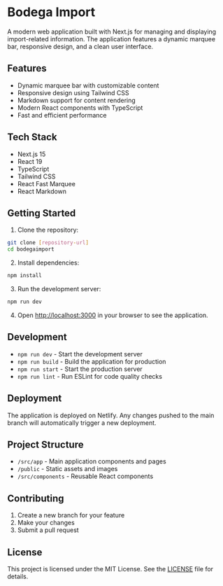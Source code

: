 # Bodega Import

A modern web application built with Next.js for managing and displaying import-related information. The application features a dynamic marquee bar, responsive design, and a clean user interface.

## Features

- Dynamic marquee bar with customizable content
- Responsive design using Tailwind CSS
- Markdown support for content rendering
- Modern React components with TypeScript
- Fast and efficient performance

## Tech Stack

- Next.js 15
- React 19
- TypeScript
- Tailwind CSS
- React Fast Marquee
- React Markdown

## Getting Started

1. Clone the repository:

```bash
git clone [repository-url]
cd bodegaimport
```

2. Install dependencies:

```bash
npm install
```

3. Run the development server:

```bash
npm run dev
```

4. Open [http://localhost:3000](http://localhost:3000) in your browser to see the application.

## Development

- `npm run dev` - Start the development server
- `npm run build` - Build the application for production
- `npm run start` - Start the production server
- `npm run lint` - Run ESLint for code quality checks

## Deployment

The application is deployed on Netlify. Any changes pushed to the main branch will automatically trigger a new deployment.

## Project Structure

- `/src/app` - Main application components and pages
- `/public` - Static assets and images
- `/src/components` - Reusable React components

## Contributing

1. Create a new branch for your feature
2. Make your changes
3. Submit a pull request

## License

This project is licensed under the MIT License. See the [LICENSE](LICENSE) file for details.
